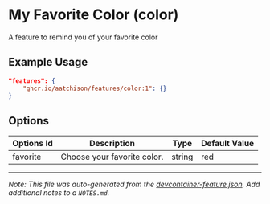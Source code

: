 
# My Favorite Color (color)

A feature to remind you of your favorite color

## Example Usage

```json
"features": {
    "ghcr.io/aatchison/features/color:1": {}
}
```

## Options

| Options Id | Description | Type | Default Value |
|-----|-----|-----|-----|
| favorite | Choose your favorite color. | string | red |



---

_Note: This file was auto-generated from the [devcontainer-feature.json](https://github.com/aatchison/features/blob/main/src/color/devcontainer-feature.json).  Add additional notes to a `NOTES.md`._
